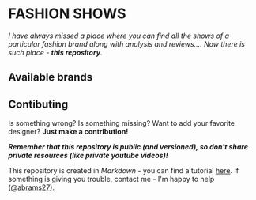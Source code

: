 # FASHION SHOWS

_I have always missed a place where you can find all the shows of a particular fashion brand along with analysis and reviews.... Now there is such place - **this repository**._

## Available brands


## Contibuting

Is something wrong? Is something missing? Want to add your favorite designer? **Just make a contribution!** 

_**Remember that this repository is public (and versioned), so don't share private resources (like private youtube videos)!**_

This repository is created in _Markdown_ - you can find a tutorial [here](https://docs.github.com/en/get-started/writing-on-github/getting-started-with-writing-and-formatting-on-github/basic-writing-and-formatting-syntax). If something is giving you trouble, contact me - I'm happy to help [(@abrams27)](https://github.com/abrams27).
